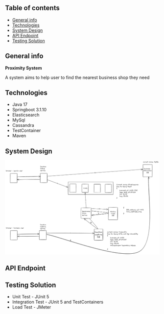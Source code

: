 ## Table of contents
* [General info](#general-info)
* [Technologies](#technologies)
* [System Design](#system-design)
* [API Endpoint](#api-endpoint)
* [Testing Solution](#testing-solution)

## General info
**Proximity System**

A system aims to help user to find the nearest business shop they need
## Technologies
* Java 17
* Springboot 3.1.10
* Elasticsearch
* MySql
* Cassandra
* TestContainer
* Maven

## System Design
![System Design](https://github.com/trungdq2295/system-design/blob/main/proximity-system/proximity.png)

## API Endpoint

[//]: # (For now, I will focus on these endpoint only. For more information, you can start process-order-service and view http://localhost:8083/swagger-ui/index.html)

[//]: # (|Endpoint|Method|Description|)

[//]: # (|---|---|---|)

[//]: # (|/v1/test|GET|Endpoint to check if service is available|)

[//]: # (|/v1/link-shorten|POST|Shorten a long url and return a short url|)


## Testing Solution
* Unit Test - JUnit 5
* Integration Test - JUnit 5 and TestContainers
* Load Test - JMeter



